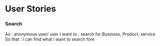 # User Stories

### Search 
As : anonymous user/ user
I want to : search for Business, Product, service
So that : i can find what i want to search fore
